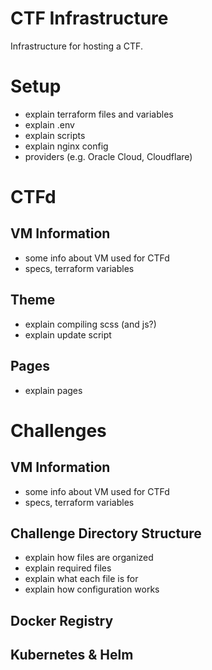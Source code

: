 # CTF Infrastructure

Infrastructure for hosting a CTF.

# Setup
- explain terraform files and variables
- explain .env
- explain scripts
- explain nginx config
- providers (e.g. Oracle Cloud, Cloudflare)

# CTFd
## VM Information
- some info about VM used for CTFd
- specs, terraform variables

## Theme
- explain compiling scss (and js?)
- explain update script

## Pages
- explain pages

# Challenges
## VM Information
- some info about VM used for CTFd
- specs, terraform variables

## Challenge Directory Structure
- explain how files are organized
- explain required files
- explain what each file is for
- explain how configuration works

## Docker Registry
## Kubernetes & Helm